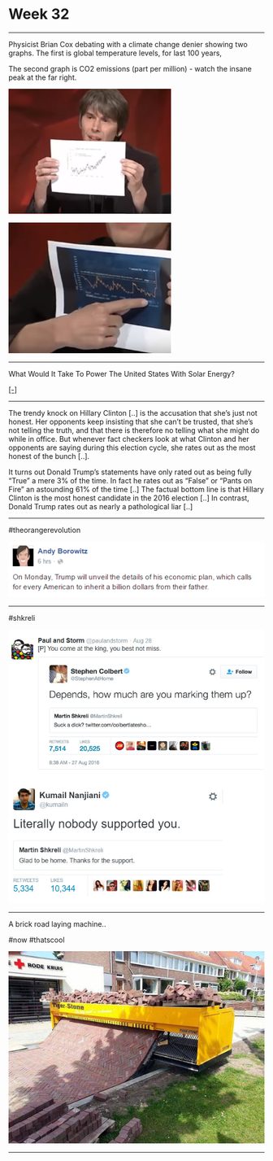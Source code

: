 # Week 32

---

Physicist Brian Cox debating with a climate change denier showing two
graphs. The first is global temperature levels, for last 100 years,

The second graph is CO2 emissions (part per million) - watch the
insane peak at the far right.

![](cox1.png)

![](cox2.png)

---

What Would It Take To Power The United States With Solar Energy?

[[-]](https://youtu.be/v2IVTM0N2SE)

---

The trendy knock on Hillary Clinton [..] is the accusation that she’s
just not honest. Her opponents keep insisting that she can’t be
trusted, that she’s not telling the truth, and that there is therefore
no telling what she might do while in office. But whenever fact
checkers look at what Clinton and her opponents are saying during this
election cycle, she rates out as the most honest of the bunch [..].

It turns out Donald Trump’s statements have only rated out as being
fully “True” a mere 3% of the time. In fact he rates out as “False” or
“Pants on Fire” an astounding 61% of the time [..] The factual bottom
line is that Hillary Clinton is the most honest candidate in the 2016
election [..] In contrast, Donald Trump rates out as nearly a
pathological liar [..]

---

\#theorangerevolution

![](trump.png)

---

\#shkreli

![](out.jpg)

---

A brick road laying machine..

\#now \#thatscool

![](CphKxvJWgAEZref.jpg)

---

